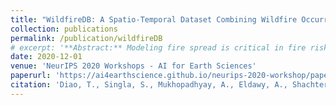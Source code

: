 ```yaml
---
title: "WildfireDB: A Spatio-Temporal Dataset Combining Wildfire Occurrence with Relevant Covariates"
collection: publications
permalink: /publication/wildfireDB
# excerpt: '**Abstract:** Modeling fire spread is critical in fire risk management. Creating data-driven models to forecast spread remains challenging due to the lack of comprehensive data sources that relate fires with relevant covariates. We present the first comprehensive dataset that relates historical fire data with relevant covariates extracted from satellite imagery. This open-source dataset contains over 2 million data points. We discuss an algorithmic approach based on large-scale raster and vector analysis that can be used to create similar datasets.'
date: 2020-12-01
venue: 'NeurIPS 2020 Workshops - AI for Earth Sciences'
paperurl: 'https://ai4earthscience.github.io/neurips-2020-workshop/papers/ai4earth_neurips_2020_43.pdf'
citation: 'Diao, T., Singla, S., Mukhopadhyay, A., Eldawy, A., Shachter, R., & Kochenderfer, M. (2020). &quot;WildfireDB: A Spatio-Temporal Dataset Combining Wildfire Occurrence with Relevant Covariates&quot;.'
---
```

